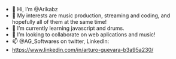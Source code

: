 - 👋 Hi, I’m @Arikabz
- 👀 My interests are music production, streaming and coding, and hopefully all of them at the same time!
- 🌱 I’m currently learning javascript and drums.
- 💞️ I’m looking to collaborate on web aplications and music!
- 📫 @AG_Softwares on twitter, LinkedIn:
- https://www.linkedin.com/in/arturo-guevara-b3a95a230/

<!---
Arikabz/Arikabz is a ✨ special ✨ repository because its `README.md` (this file) appears on your GitHub profile.
You can click the Preview link to take a look at your changes.
--->
